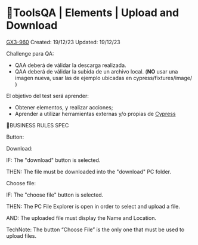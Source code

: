 # 🎄ToolsQA | Elements | Upload and Download

[GX3-960](https://upexgalaxy30.atlassian.net/browse/GX3-960) Created: 19/12/23 Updated: 19/12/23

Challenge para QA:

-   QAA deberá de válidar la descarga realizada.
-   QAA deberá de válidar la subida de un archivo local. (**NO** usar una imagen nueva, usar las de ejemplo ubicadas en cypress/fixtures/image/ )

El objetivo del test será aprender:

-   Obtener elementos, y realizar acciones;
-   Aprender a utilizar herramientas externas y/o propias de [Cypress](https://www.cypress.io/blog/2022/01/19/uploading-files-with-selectfile/)

🚩BUSINESS RULES SPEC

Button:

Download:

IF: The "download" button is selected.

THEN: The file must be downloaded into the "download" PC folder.

Choose file:

IF: The "choose file" button is selected.

THEN: The PC File Explorer is open in order to select and upload a file.

AND: The uploaded file must display the Name and Location.

TechNote: The button “Choose File” is the only one that must be used to upload files.
